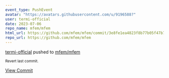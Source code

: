 ```yaml
---
event_type: PushEvent
avatar: "https://avatars.githubusercontent.com/u/9196588?"
user: termi-official
date: 2023-07-06
repo_name: mfem/mfem
html_url: https://github.com/mfem/mfem/commit/3e8fe1ea4823f8b77b05f47b7877e9b79ebfa62b
repo_url: https://github.com/mfem/mfem
---
```


<a href='https://github.com/termi-official' target='_blank'>termi-official</a> pushed to <a href='https://github.com/mfem/mfem' target='_blank'>mfem/mfem</a>

<small>Revert last commit.</small>

<a href='https://github.com/mfem/mfem/commit/3e8fe1ea4823f8b77b05f47b7877e9b79ebfa62b' target='_blank'>View Commit</a>